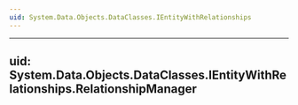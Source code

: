 ```yaml
---
uid: System.Data.Objects.DataClasses.IEntityWithRelationships
---
```


---
uid: System.Data.Objects.DataClasses.IEntityWithRelationships.RelationshipManager
---
